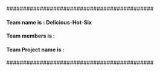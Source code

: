############################################
#### Team name is : Delicious-Hot-Six   ####
#### Team members is :                  ####
#### Team Project name is :             ####
############################################


